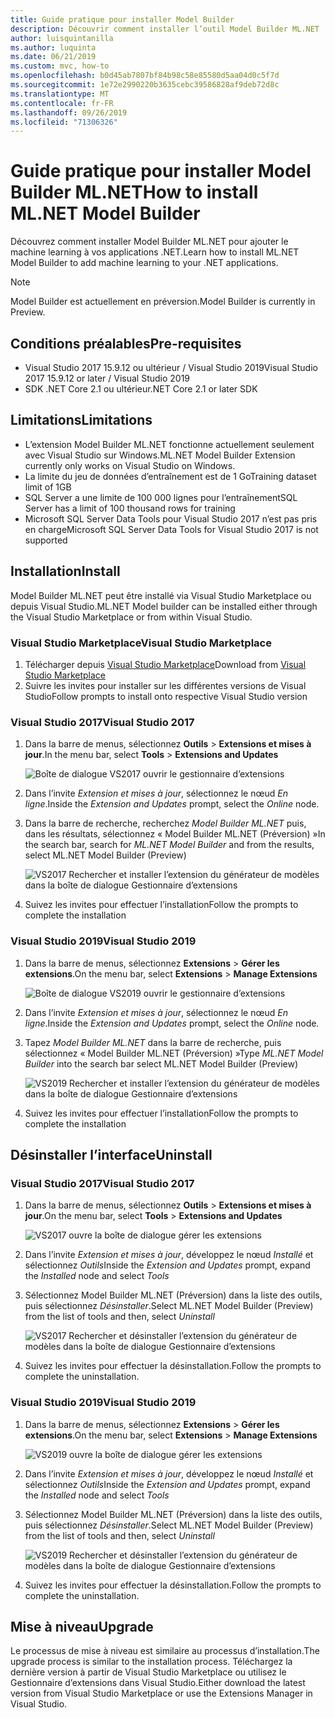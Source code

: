 ```yaml
---
title: Guide pratique pour installer Model Builder
description: Découvrir comment installer l’outil Model Builder ML.NET
author: luisquintanilla
ms.author: luquinta
ms.date: 06/21/2019
ms.custom: mvc, how-to
ms.openlocfilehash: b0d45ab7807bf84b98c58e85580d5aa04d0c5f7d
ms.sourcegitcommit: 1e72e2990220b3635cebc39586828af9deb72d8c
ms.translationtype: MT
ms.contentlocale: fr-FR
ms.lasthandoff: 09/26/2019
ms.locfileid: "71306326"
---
```

# <a name="how-to-install-mlnet-model-builder"></a><span data-ttu-id="f5725-103">Guide pratique pour installer Model Builder ML.NET</span><span class="sxs-lookup"><span data-stu-id="f5725-103">How to install ML.NET Model Builder</span></span>

<span data-ttu-id="f5725-104">Découvrez comment installer Model Builder ML.NET pour ajouter le machine learning à vos applications .NET.</span><span class="sxs-lookup"><span data-stu-id="f5725-104">Learn how to install ML.NET Model Builder to add machine learning to your .NET applications.</span></span>

> [!NOTE]
> <span data-ttu-id="f5725-105">Model Builder est actuellement en préversion.</span><span class="sxs-lookup"><span data-stu-id="f5725-105">Model Builder is currently in Preview.</span></span>

## <a name="pre-requisites"></a><span data-ttu-id="f5725-106">Conditions préalables</span><span class="sxs-lookup"><span data-stu-id="f5725-106">Pre-requisites</span></span>

- <span data-ttu-id="f5725-107">Visual Studio 2017 15.9.12 ou ultérieur / Visual Studio 2019</span><span class="sxs-lookup"><span data-stu-id="f5725-107">Visual Studio 2017 15.9.12 or later / Visual Studio 2019</span></span>
- <span data-ttu-id="f5725-108">SDK .NET Core 2.1 ou ultérieur</span><span class="sxs-lookup"><span data-stu-id="f5725-108">.NET Core 2.1 or later SDK</span></span>

## <a name="limitations"></a><span data-ttu-id="f5725-109">Limitations</span><span class="sxs-lookup"><span data-stu-id="f5725-109">Limitations</span></span>

- <span data-ttu-id="f5725-110">L’extension Model Builder ML.NET fonctionne actuellement seulement avec Visual Studio sur Windows.</span><span class="sxs-lookup"><span data-stu-id="f5725-110">ML.NET Model Builder Extension currently only works on Visual Studio on Windows.</span></span>
- <span data-ttu-id="f5725-111">La limite du jeu de données d’entraînement est de 1 Go</span><span class="sxs-lookup"><span data-stu-id="f5725-111">Training dataset limit of 1GB</span></span>
- <span data-ttu-id="f5725-112">SQL Server a une limite de 100 000 lignes pour l’entraînement</span><span class="sxs-lookup"><span data-stu-id="f5725-112">SQL Server has a limit of 100 thousand rows for training</span></span>
- <span data-ttu-id="f5725-113">Microsoft SQL Server Data Tools pour Visual Studio 2017 n’est pas pris en charge</span><span class="sxs-lookup"><span data-stu-id="f5725-113">Microsoft SQL Server Data Tools for Visual Studio 2017 is not supported</span></span>

## <a name="install"></a><span data-ttu-id="f5725-114">Installation</span><span class="sxs-lookup"><span data-stu-id="f5725-114">Install</span></span>

<span data-ttu-id="f5725-115">Model Builder ML.NET peut être installé via Visual Studio Marketplace ou depuis Visual Studio.</span><span class="sxs-lookup"><span data-stu-id="f5725-115">ML.NET Model builder can be installed either through the Visual Studio Marketplace or from within Visual Studio.</span></span> 

### <a name="visual-studio-marketplace"></a><span data-ttu-id="f5725-116">Visual Studio Marketplace</span><span class="sxs-lookup"><span data-stu-id="f5725-116">Visual Studio Marketplace</span></span>

1. <span data-ttu-id="f5725-117">Télécharger depuis [Visual Studio Marketplace](https://marketplace.visualstudio.com/items?itemName=MLNET.07)</span><span class="sxs-lookup"><span data-stu-id="f5725-117">Download from [Visual Studio Marketplace](https://marketplace.visualstudio.com/items?itemName=MLNET.07)</span></span>
1. <span data-ttu-id="f5725-118">Suivre les invites pour installer sur les différentes versions de Visual Studio</span><span class="sxs-lookup"><span data-stu-id="f5725-118">Follow prompts to install onto respective Visual Studio version</span></span>

### <a name="visual-studio-2017"></a><span data-ttu-id="f5725-119">Visual Studio 2017</span><span class="sxs-lookup"><span data-stu-id="f5725-119">Visual Studio 2017</span></span>

1. <span data-ttu-id="f5725-120">Dans la barre de menus, sélectionnez **Outils** > **Extensions et mises à jour**.</span><span class="sxs-lookup"><span data-stu-id="f5725-120">In the menu bar, select **Tools** > **Extensions and Updates**</span></span>

    ![Boîte de dialogue VS2017 ouvrir le gestionnaire d’extensions](./media/install-model-builder/vs2017-open-extensions-manager.png)

1. <span data-ttu-id="f5725-122">Dans l’invite *Extension et mises à jour*, sélectionnez le nœud *En ligne*.</span><span class="sxs-lookup"><span data-stu-id="f5725-122">Inside the *Extension and Updates* prompt, select the *Online* node.</span></span>
1. <span data-ttu-id="f5725-123">Dans la barre de recherche, recherchez *Model Builder ML.NET* puis, dans les résultats, sélectionnez « Model Builder ML.NET (Préversion) »</span><span class="sxs-lookup"><span data-stu-id="f5725-123">In the search bar, search for *ML.NET Model Builder* and from the results, select ML.NET Model Builder (Preview)</span></span>

    ![VS2017 Rechercher et installer l’extension du générateur de modèles dans la boîte de dialogue Gestionnaire d’extensions](./media/install-model-builder/vs2017-install-model-builder.png)

1. <span data-ttu-id="f5725-125">Suivez les invites pour effectuer l’installation</span><span class="sxs-lookup"><span data-stu-id="f5725-125">Follow the prompts to complete the installation</span></span>

### <a name="visual-studio-2019"></a><span data-ttu-id="f5725-126">Visual Studio 2019</span><span class="sxs-lookup"><span data-stu-id="f5725-126">Visual Studio 2019</span></span>

1. <span data-ttu-id="f5725-127">Dans la barre de menus, sélectionnez **Extensions** > **Gérer les extensions**.</span><span class="sxs-lookup"><span data-stu-id="f5725-127">On the menu bar, select **Extensions** > **Manage Extensions**</span></span>

    ![Boîte de dialogue VS2019 ouvrir le gestionnaire d’extensions](./media/install-model-builder/vs2019-open-extensions-manager.png)

1. <span data-ttu-id="f5725-129">Dans l’invite *Extension et mises à jour*, sélectionnez le nœud *En ligne*.</span><span class="sxs-lookup"><span data-stu-id="f5725-129">Inside the *Extension and Updates* prompt, select the *Online* node.</span></span>
1. <span data-ttu-id="f5725-130">Tapez *Model Builder ML.NET* dans la barre de recherche, puis sélectionnez « Model Builder ML.NET (Préversion) »</span><span class="sxs-lookup"><span data-stu-id="f5725-130">Type *ML.NET Model Builder* into the search bar select ML.NET Model Builder (Preview)</span></span>

    ![VS2019 Rechercher et installer l’extension du générateur de modèles dans la boîte de dialogue Gestionnaire d’extensions](./media/install-model-builder/vs2019-install-model-builder.png)

1. <span data-ttu-id="f5725-132">Suivez les invites pour effectuer l’installation</span><span class="sxs-lookup"><span data-stu-id="f5725-132">Follow the prompts to complete the installation</span></span>

## <a name="uninstall"></a><span data-ttu-id="f5725-133">Désinstaller l’interface</span><span class="sxs-lookup"><span data-stu-id="f5725-133">Uninstall</span></span>

### <a name="visual-studio-2017"></a><span data-ttu-id="f5725-134">Visual Studio 2017</span><span class="sxs-lookup"><span data-stu-id="f5725-134">Visual Studio 2017</span></span>

1. <span data-ttu-id="f5725-135">Dans la barre de menus, sélectionnez **Outils** > **Extensions et mises à jour**.</span><span class="sxs-lookup"><span data-stu-id="f5725-135">On the menu bar, select **Tools** > **Extensions and Updates**</span></span>

    ![VS2017 ouvre la boîte de dialogue gérer les extensions](./media/install-model-builder/vs2017-open-extensions-manager.png)

1. <span data-ttu-id="f5725-137">Dans l’invite *Extension et mises à jour*, développez le nœud *Installé* et sélectionnez *Outils*</span><span class="sxs-lookup"><span data-stu-id="f5725-137">Inside the *Extension and Updates* prompt, expand the *Installed* node and select *Tools*</span></span>
1. <span data-ttu-id="f5725-138">Sélectionnez Model Builder ML.NET (Préversion) dans la liste des outils, puis sélectionnez *Désinstaller*.</span><span class="sxs-lookup"><span data-stu-id="f5725-138">Select ML.NET Model Builder (Preview) from the list of tools and then, select *Uninstall*</span></span>

    ![VS2017 Rechercher et désinstaller l’extension du générateur de modèles dans la boîte de dialogue Gestionnaire d’extensions](./media/install-model-builder/vs2017-uninstall-model-builder.png)

1. <span data-ttu-id="f5725-140">Suivez les invites pour effectuer la désinstallation.</span><span class="sxs-lookup"><span data-stu-id="f5725-140">Follow the prompts to complete the uninstallation.</span></span>

### <a name="visual-studio-2019"></a><span data-ttu-id="f5725-141">Visual Studio 2019</span><span class="sxs-lookup"><span data-stu-id="f5725-141">Visual Studio 2019</span></span>

1. <span data-ttu-id="f5725-142">Dans la barre de menus, sélectionnez **Extensions** > **Gérer les extensions**.</span><span class="sxs-lookup"><span data-stu-id="f5725-142">On the menu bar, select **Extensions** > **Manage Extensions**</span></span>

    ![VS2019 ouvre la boîte de dialogue gérer les extensions](./media/install-model-builder/vs2019-open-extensions-manager.png)

1. <span data-ttu-id="f5725-144">Dans l’invite *Extension et mises à jour*, développez le nœud *Installé* et sélectionnez *Outils*</span><span class="sxs-lookup"><span data-stu-id="f5725-144">Inside the *Extension and Updates* prompt, expand the *Installed* node and select *Tools*</span></span>
1. <span data-ttu-id="f5725-145">Sélectionnez Model Builder ML.NET (Préversion) dans la liste des outils, puis sélectionnez *Désinstaller*.</span><span class="sxs-lookup"><span data-stu-id="f5725-145">Select ML.NET Model Builder (Preview) from the list of tools and then, select *Uninstall*</span></span>

    ![VS2019 Rechercher et désinstaller l’extension du générateur de modèles dans la boîte de dialogue Gestionnaire d’extensions](./media/install-model-builder/vs2019-uninstall-model-builder.png)

1. <span data-ttu-id="f5725-147">Suivez les invites pour effectuer la désinstallation.</span><span class="sxs-lookup"><span data-stu-id="f5725-147">Follow the prompts to complete the uninstallation.</span></span>

## <a name="upgrade"></a><span data-ttu-id="f5725-148">Mise à niveau</span><span class="sxs-lookup"><span data-stu-id="f5725-148">Upgrade</span></span>

<span data-ttu-id="f5725-149">Le processus de mise à niveau est similaire au processus d’installation.</span><span class="sxs-lookup"><span data-stu-id="f5725-149">The upgrade process is similar to the installation process.</span></span> <span data-ttu-id="f5725-150">Téléchargez la dernière version à partir de Visual Studio Marketplace ou utilisez le Gestionnaire d’extensions dans Visual Studio.</span><span class="sxs-lookup"><span data-stu-id="f5725-150">Either download the latest version from Visual Studio Marketplace or use the Extensions Manager in Visual Studio.</span></span>
